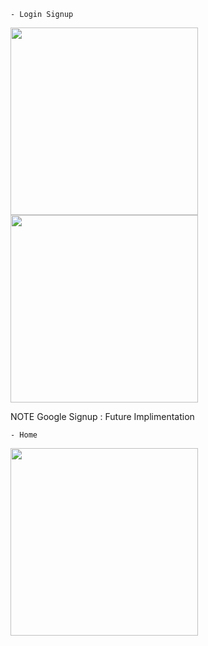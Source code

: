     - Login Signup
<div><img src="https://github.com/user-attachments/assets/b719b889-1b15-47bd-b540-a4c9b9088edc" height="300px"> <img src="https://github.com/user-attachments/assets/39eda3b6-c8f5-4f15-a886-bcd4d27bcc09" height="300px"><p> NOTE Google Signup : Future Implimentation</p></div>

    - Home
<img src="https://github.com/user-attachments/assets/687a85be-10b1-4466-95c1-bbc252e5653a" height="300px">
